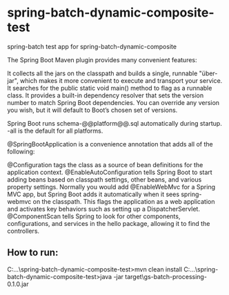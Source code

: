 # spring-batch-dynamic-composite-test
spring-batch test app for spring-batch-dynamic-composite



The Spring Boot Maven plugin provides many convenient features:

It collects all the jars on the classpath and builds a single, runnable "über-jar", which makes it more convenient to execute and transport your service.
It searches for the public static void main() method to flag as a runnable class.
It provides a built-in dependency resolver that sets the version number to match Spring Boot dependencies. You can override any version you wish, but it will default to Boot’s chosen set of versions.

Spring Boot runs schema-@@platform@@.sql automatically during startup. -all is the default for all platforms.


@SpringBootApplication is a convenience annotation that adds all of the following:

@Configuration tags the class as a source of bean definitions for the application context.
@EnableAutoConfiguration tells Spring Boot to start adding beans based on classpath settings, other beans, and various property settings.
Normally you would add @EnableWebMvc for a Spring MVC app, but Spring Boot adds it automatically when it sees spring-webmvc on the classpath. This flags the application as a web application and activates key behaviors such as setting up a DispatcherServlet.
@ComponentScan tells Spring to look for other components, configurations, and services in the hello package, allowing it to find the controllers.


## How to run:

C:\...\spring-batch-dynamic-composite-test>mvn clean install
C:\...\spring-batch-dynamic-composite-test>java -jar target\gs-batch-processing-0.1.0.jar